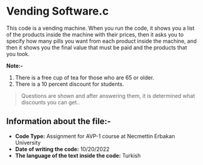 # Vending Software.c
This code is a vending machine. When you run the code, it shows you a list of the products inside the machine with their prices, then it asks you to specify how many pills you want from each product inside the machine, and then it shows you the final value that must be paid and the products that you took.

**Note:-**
1. There is a free cup of tea for those who are 65 or older.
2. There is a 10 percent discount for students.
> Questions are shown and after answering them, it is determined what discounts you can get..

## Information about the file:-
- **Code Type:** Assignment for AVP-1 course at Necmettin Erbakan University
- **Date of writing the code:** 10/20/2022
- **The language of the text inside the code:** Turkish
